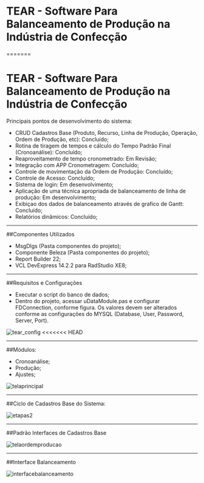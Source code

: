 ﻿# TEAR - Software Para Balanceamento de Produção na Indústria de Confecção
=======
# TEAR - Software Para Balanceamento de Produção na Indústria de Confecção

Principais pontos de desenvolvimento do sistema:
* CRUD Cadastros Base (Produto, Recurso, Linha de Produção, Operação, Ordem de Produção, etc): Concluído;
* Rotina de tiragem de tempos e cálculo do Tempo Padrão Final (Cronoanálise): Concluído;
* Reaproveitamento de tempo cronometrado: Em Revisão;
* Integração com APP Cronometragem: Concluído;
* Controle de movimentação da Ordem de Produção: Concluído;
* Controle de Acesso: Concluído;
* Sistema de login: Em desenvolvimento;
* Aplicação de uma técnica apropriada de balanceamento de linha de produção: Em desenvolvimento;
* Exibiçao dos dados de balanceamento através de grafico de Gantt: Concluído; 
* Relatórios dinâmicos: Concluído;

_____________________________________________________________________________

##Componentes Utilizados
* MsgDlgs (Pasta componentes do projeto);
* Componente Beleza (Pasta componentes do projeto);
* Report Builder 22;
* VCL DevExpress 14.2.2 para RadStudio XE8;

_____________________________________________________________________________

##Requisitos e Configurações
* Executar o script do banco de dados;
* Dentro do projeto, acessar uDataModule.pas e configurar FDConnection, conforme figura. Os valores devem ser alterados conforme as configurações do MYSQL (Database, User, Password,  Server, Port).

![tear_config](https://cloud.githubusercontent.com/assets/6893004/21574888/ba15b3e2-cee2-11e6-8f2e-f4a24bf7cee8.png)
<<<<<<< HEAD

_____________________________________________________________________________

##Módulos: 
* Cronoanálise; 
* Produção; 
* Ajustes;


![telaprincipal](https://cloud.githubusercontent.com/assets/6893004/21729935/752f71da-d434-11e6-9ad4-491efbeabdd1.png)

_____________________________________________________________________________

##Ciclo de Cadastros Base do Sistema: 

![etapas2](https://cloud.githubusercontent.com/assets/6893004/21731301/d39854ac-d43a-11e6-8bcd-70b115313662.png)

_____________________________________________________________________________

##Padrão Interfaces de Cadastros Base

![telaordemproducao](https://cloud.githubusercontent.com/assets/6893004/21730731/36ba94c6-d438-11e6-8273-db850e38e825.png)

_____________________________________________________________________________

##Interface Balanceamento

![interfacebalanceamento](https://cloud.githubusercontent.com/assets/6893004/21731048/97df290a-d439-11e6-9b4e-d476fec97dad.png)
